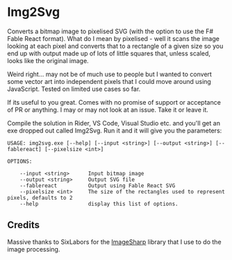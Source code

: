 # Img2Svg

Converts a bitmap image to pixelised SVG (with the option to use the F# Fable React format). What do I mean by pixelised - well it scans the image looking at each pixel and converts that to a rectangle of a given size so you end up with output made up of lots of little squares that, unless scaled, looks like the original image.

Weird right... may not be of much use to people but I wanted to convert some vector art into independent pixels that I could move around using JavaScript. Tested on limited use cases so far.

If its useful to you great. Comes with no promise of support or acceptance of PR or anything. I may or may not look at an issue. Take it or leave it.

Compile the solution in Rider, VS Code, Visual Studio etc. and you'll get an exe dropped out called Img2Svg. Run it and it will give you the parameters:

    USAGE: img2svg.exe [--help] [--input <string>] [--output <string>] [--fablereact] [--pixelsize <int>]

    OPTIONS:

        --input <string>      Input bitmap image
        --output <string>     Output SVG file
        --fablereact          Output using Fable React SVG
        --pixelsize <int>     The size of the rectangles used to represent pixels, defaults to 2
        --help                display this list of options.

## Credits

Massive thanks to SixLabors for the [ImageSharp](https://github.com/SixLabors/ImageSharp) library that I use to do the image processing.